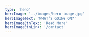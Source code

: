 ```yaml
---
type: 'hero'
heroImage: '../images/hero-image.jpg'
heroImageText: 'WHAT’S GOING ON?'
heroImageBtnText: 'Read More'
heroImageBtnLink: '/contact'
---
```

